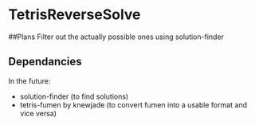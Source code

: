 # TetrisReverseSolve
##Plans
Filter out the actually possible ones using solution-finder
## Dependancies
In the future:
 - solution-finder (to find solutions)
 - tetris-fumen by knewjade (to convert fumen into a usable format and vice versa)

